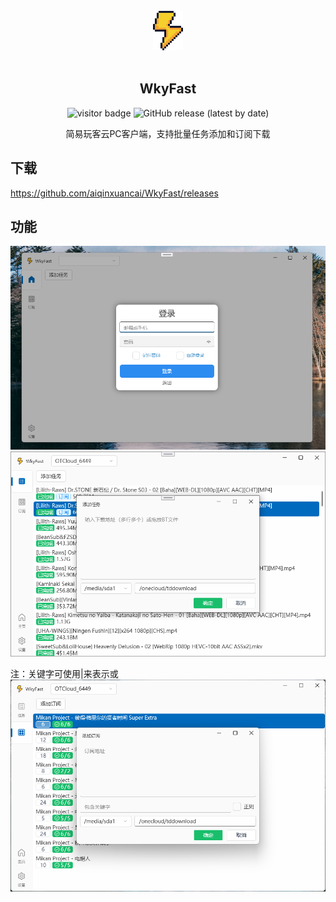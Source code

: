 
<div align="center">
<br>
<img width="48" src="./docs/images/logo.png" alt="WkyFast">
<br>
<br>
</div>
<p align="center" color="#6a737d">
<h2 align="center">WkyFast</h2>
</p>
<p align="center">
<img src="https://visitor.apptest.dev/?page_id=githubwkyfast" alt="visitor badge"/>
<img alt="GitHub release (latest by date)" src="https://img.shields.io/github/v/release/aiqinxuancai/WkyFast">
</p>
<p align="center" color="#6a737d">
简易玩客云PC客户端，支持批量任务添加和订阅下载 <br>
</p>

## 下载
https://github.com/aiqinxuancai/WkyFast/releases

## 功能
<img src="./docs/images/wkyfast.png" alt="WkyFast">

<img src="./docs/images/wkyfast1.png" alt="WkyFast">

注：关键字可使用|来表示或
<img src="./docs/images/wkyfast2.png" alt="WkyFast">
